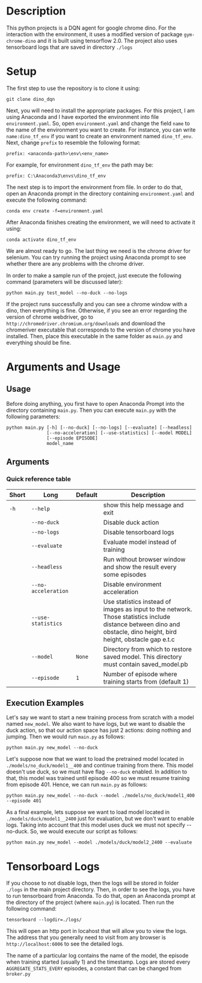 # Description
This python projects is a DQN agent for google chrome dino.
For the interaction with the environment, it uses a modified
version of package `gym-chrome-dino` and it is built using
tensorflow 2.0.
The project also uses tensorboard logs that are saved in directory `./logs`
# Setup
The first step to use the repository is to clone it using:

    git clone dino_dqn

Next, you will need to install the appropriate packages.
For this project, I am using Anaconda and I have exported the environment into file `environment.yaml`.
So, open `environment.yaml` and change the field `name` to the name of the environment you want to create.
For instance, you can write `name:dino_tf_env` if you want to create an environment named `dino_tf_env`.
Next, change `prefix` to resemble the following format:

    prefix: <anaconda-path>\env\<env_name> 

For example, for environment `dino_tf_env` the path may be:

    prefix: C:\Anaconda3\envs\dino_tf_env

The next step is to import the environment from file.
In order to do that, open an Anaconda prompt in the directory
containing `environment.yaml` and execute the following command:
    
    conda env create -f=environment.yaml

After Anaconda finishes creating the environment, we will need to
activate it using:

    conda activate dino_tf_env

We are almost ready to go. The last thing we need is the chrome driver for selenium. You can try running the project using Anaconda prompt to see whether there are any problems with the chrome driver.

In order to make a sample run of the project, just execute the following command (parameters will be discussed later):

    python main.py test_model --no-duck --no-logs

If the project runs successfully and you can see a chrome window with a dino, then everything is fine.
Otherwise, if you see an error regarding the version of chrome webdriver, go to `http://chromedriver.chromium.org/downloads` and download the chromeriver executable that corresponds to the version of chrome you have installed.
Then, place this executable in the same folder as `main.py` and everything should be fine.

# Arguments and Usage
## Usage
Before doing anything, you first have to open Anaconda Prompt into the directory containing `main.py`.
Then you can execute `main.py` with the following parameters:
```
python main.py [-h] [--no-duck] [--no-logs] [--evaluate] [--headless]
               [--no-acceleration] [--use-statistics] [--model MODEL]
               [--episode EPISODE]
               model_name
```
## Arguments
### Quick reference table
|Short|Long               |Default|Description                                                                                                                                                        |
|-----|-------------------|-------|-------------------------------------------------------------------------------------------------------------------------------------------------------------------|
|`-h` |`--help`           |       |show this help message and exit                                                                                                                                    |
|     |`--no-duck`        |       |Disable duck action                                                                                                                                                |
|     |`--no-logs`        |       |Disable tensorboard logs                                                                                                                                           |
|     |`--evaluate`       |       |Evaluate model instead of training                                                                                                                                 |
|     |`--headless`       |       |Run without browser window and show the result every some episodes                                                                                                 |
|     |`--no-acceleration`|       |Disable environment acceleration                                                                                                                                   |
|     |`--use-statistics` |       |Use statistics instead of images as input to the network. Those statistics include distance between dino and obstacle, dino height, bird height, obstacle gap e.t.c|
|     |`--model`          |`None` |Directory from which to restore saved model. This directory must contain saved_model.pb                                                                                               |
|     |`--episode`        |`1` |Number of episode where training starts from (default 1)                                                                                                           |

<!-- ### `-h`, `--help`
show this help message and exit

### `--no-duck`
Disable duck action

### `--no-logs`
Disable tensorboard logs

### `--evaluate`
Evaluate model instead of training

### `--headless`
Run without browser window and show the result every some episodes

### `--no-acceleration`
Disable environment acceleration

### `--use-statistics`
Use statistics instead of images as input to the network. Those statistics
include distance between dino and obstacle, dino height, bird height, obstacle
gap e.t.c

### `--model` (Default: None)
Directory of saved model. This directory must contain saved_model.pb

### `--episode` (Default: 1)
Number of episode where training starts from (default 1) -->

## Execution Examples

Let's say we want to start a new training process from scratch with a model named `new_model`.
We also want to have logs, but we want to disable the duck action, so that our action space has just 2 actions: doing nothing and jumping.
Then we would run `main.py` as follows:
```
python main.py new_model --no-duck
```

Let's suppose now that we want to load the pretrained model located in `./models/no_duck/model1__400` and continue training from there.
This model doesn't use duck, so we must have flag `--no-duck` enabled.
In addition to that, this model was trained until episode 400 so we must resume training from episode 401.
Hence, we can run `main.py` as follows:
```
python main.py new_model --no-duck --model ./models/no_duck/model1_400 --episode 401
```

As a final example, lets suppose we want to load model located in `./models/duck/model1__2400` just for evaluation, but we don't want to enable logs.
Taking into account that this model uses duck we must not specify --no-duck.
So, we would execute our script as follows:

```
python main.py new_model --model ./models/duck/model2_2400 --evaluate
```

# Tensorboard Logs
If you choose to not disable logs, then the logs will be stored in folder `./logs` in the main project directory.
Then, in order to see the logs, you have to run tensorboard from Anaconda.
To do that, open an Anaconda prompt at the directory of the project (where `main.py`) is located.
Then run the following command:
```
tensorboard --logdir=./logs/
```
This will open an http port in locahost that will allow you to view the logs. The address that you generally need to visit from any browser is `http://localhost:6006` to see the detailed logs.

The name of a particular log contains the name of the model, the episode when training started (usually 1) and the timestamp.
Logs are stored every `AGGREGATE_STATS_EVERY` episodes, a constant that can be changed from `broker.py`